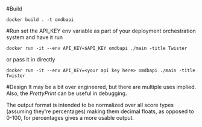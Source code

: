 #Build
```
docker build . -t omdbapi
```

#Run
set the API_KEY env variable as part of your deployment orchestration system and have it run
```
docker run -it --env API_KEY=$API_KEY omdbapi ./main -title Twister
```
or  pass it in directly
```
docker run -it --env API_KEY=<your api key here> omdbapi ./main -title Twister
```





#Design
It may be a bit over engineered, but there are multiple uses implied. Also, the *PrettyPrint* can be useful in debugging.

The output format is intended to be normalized over all score types (assuming they're percentages) making them decimal floats, as opposed to 0-100, for percentages gives a more usable output.